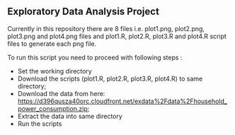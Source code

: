 ## Exploratory Data Analysis Project 

Currently in this repository there are 8 files i.e. plot1.png, plot2.png, plot3.png and plot4.png files and plot1.R, plot2.R, plot3.R and plot4.R script files to generate each png file.

To run this script you need to proceed with following steps :

- Set the working directory
- Download the scripts (plot1.R, plot2.R, plot3.R, plot4.R) to same directory;
- Download the data from here: https://d396qusza40orc.cloudfront.net/exdata%2Fdata%2Fhousehold_power_consumption.zip;
- Extract the data into same directory
- Run the scripts
